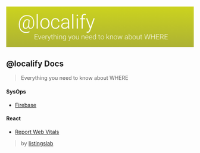 ![header](./media/header.png)
## @localify Docs 

> Everything you need to know about WHERE

#### SysOps

- [Firebase](./md/020_firebase.md)

#### React

- [Report Web Vitals](./md/010_reportWebVitals.md)

> by [listingslab](https://listingslab.com)